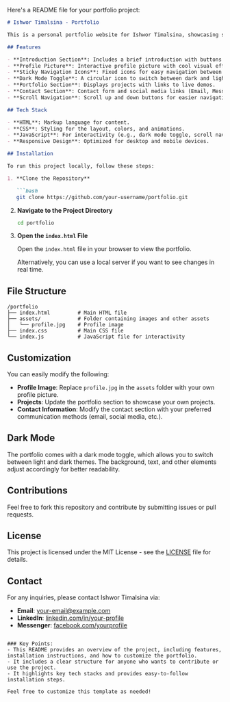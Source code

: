 Here's a README file for your portfolio project:

```markdown
# Ishwor Timalsina - Portfolio

This is a personal portfolio website for Ishwor Timalsina, showcasing skills, projects, and contact information. The portfolio features a modern, responsive design with dark mode support, sticky navigation, and interactive elements. It also includes a contact form and social media links for easy communication.

## Features

- **Introduction Section**: Includes a brief introduction with buttons to download the CV and contact Ishwor.
- **Profile Picture**: Interactive profile picture with cool visual effects.
- **Sticky Navigation Icons**: Fixed icons for easy navigation between different sections (Home, About, Portfolio, Contact).
- **Dark Mode Toggle**: A circular icon to switch between dark and light modes with smooth animations.
- **Portfolio Section**: Displays projects with links to live demos.
- **Contact Section**: Contact form and social media links (Email, Messenger, LinkedIn).
- **Scroll Navigation**: Scroll up and down buttons for easier navigation through the page.

## Tech Stack

- **HTML**: Markup language for content.
- **CSS**: Styling for the layout, colors, and animations.
- **JavaScript**: For interactivity (e.g., dark mode toggle, scroll navigation).
- **Responsive Design**: Optimized for desktop and mobile devices.

## Installation

To run this project locally, follow these steps:

1. **Clone the Repository**

   ```bash
   git clone https://github.com/your-username/portfolio.git
   ```

2. **Navigate to the Project Directory**

   ```bash
   cd portfolio
   ```

3. **Open the `index.html` File**

   Open the `index.html` file in your browser to view the portfolio.

   Alternatively, you can use a local server if you want to see changes in real time.

## File Structure

```
/portfolio
├── index.html         # Main HTML file
├── assets/            # Folder containing images and other assets
│   └── profile.jpg    # Profile image
├── index.css          # Main CSS file
└── index.js           # JavaScript file for interactivity
```

## Customization

You can easily modify the following:

- **Profile Image**: Replace `profile.jpg` in the `assets` folder with your own profile picture.
- **Projects**: Update the portfolio section to showcase your own projects.
- **Contact Information**: Modify the contact section with your preferred communication methods (email, social media, etc.).

## Dark Mode

The portfolio comes with a dark mode toggle, which allows you to switch between light and dark themes. The background, text, and other elements adjust accordingly for better readability.

## Contributions

Feel free to fork this repository and contribute by submitting issues or pull requests.

## License

This project is licensed under the MIT License - see the [LICENSE](LICENSE) file for details.

## Contact

For any inquiries, please contact Ishwor Timalsina via:

- **Email**: your-email@example.com
- **LinkedIn**: [linkedin.com/in/your-profile](https://linkedin.com/in/your-profile)
- **Messenger**: [facebook.com/yourprofile](https://facebook.com/yourprofile)

```

### Key Points:
- This README provides an overview of the project, including features, installation instructions, and how to customize the portfolio.
- It includes a clear structure for anyone who wants to contribute or use the project.
- It highlights key tech stacks and provides easy-to-follow installation steps.

Feel free to customize this template as needed!
